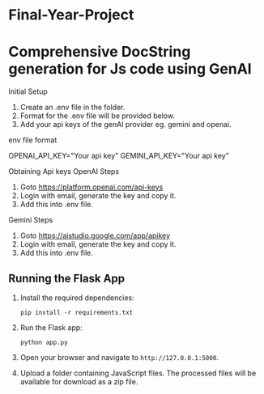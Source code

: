 # Final-Year-Project
# Comprehensive DocString generation for Js code using GenAI


Initial Setup 
1. Create an .env file in the folder.
2. Format for the .env file will be provided below.
2. Add your api keys of the genAI provider eg. gemini and openai.

env file format

OPENAI_API_KEY="Your api key"
GEMINI_API_KEY="Your api key"


Obtaining Api keys
OpenAI
Steps
1. Goto https://platform.openai.com/api-keys
2. Login with email, generate the key and copy it.
3. Add this into .env file.

Gemini
Steps
1. Goto https://aistudio.google.com/app/apikey
2. Login with email, generate the key and copy it.
3. Add this into .env file.

## Running the Flask App

1. Install the required dependencies:
   ```
   pip install -r requirements.txt
   ```

2. Run the Flask app:
   ```
   python app.py
   ```

3. Open your browser and navigate to `http://127.0.0.1:5000`.

4. Upload a folder containing JavaScript files. The processed files will be available for download as a zip file.